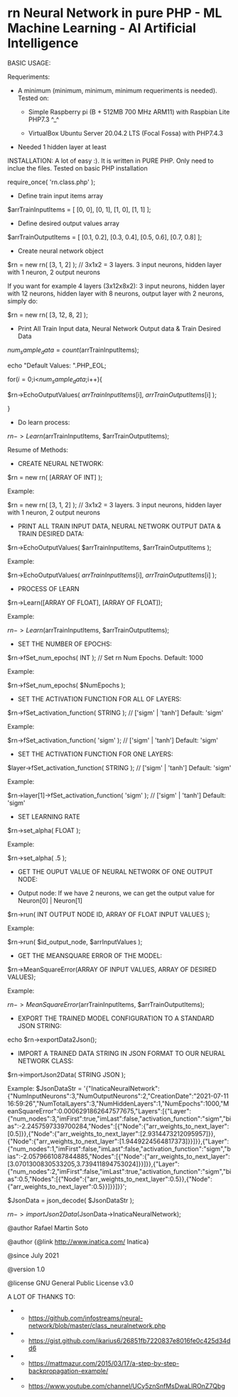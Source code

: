 # rn Neural Network in pure PHP - ML Machine Learning - AI Artificial Intelligence

BASIC USAGE:
 
 Requeriments:
 
 - A minimum (minimum, minimum, minimum requeriments is needed). Tested on:
 		
    - Simple Raspberry pi (B +	512MB	700 MHz ARM11) with Raspbian Lite PHP7.3 ^_^
 		
    - VirtualBox Ubuntu Server 20.04.2 LTS (Focal Fossa) with PHP7.4.3 
 - Needed 1 hidden layer at least
 
 
 INSTALLATION:
 A lot of easy :). It is written in PURE PHP. Only need to inclue the files. Tested on basic PHP installation
 
 require_once( 'rn.class.php' );
 
 
 - Define train input items array
 
 $arrTrainInputItems	= [
	[0, 0],
	[0, 1],
	[1, 0],
	[1, 1]
 ];
 
 
 - Define desired output values array
 
 $arrTrainOutputItems 	= [
	[0.1, 0.2],
	[0.3, 0.4],
	[0.5, 0.6],
	[0.7, 0.8]
 ];
 
 
 - Create neural network object
 
 $rn = new rn( [3, 1, 2] );  // 3x1x2 = 3 layers. 3 input neurons, hidden layer with 1 neuron, 2 output neurons
 
 If you want for example 4 layers (3x12x8x2): 3 input neurons, hidden layer with 12 neurons, hidden layer with 8 neurons, output layer with 2 neurons, simply do:
 
 $rn = new rn( [3, 12, 8, 2] );
 
 
 - Print All Train Input data, Neural Network Output data & Train Desired Data
 
 $num_sample_data = count($arrTrainInputItems);

 echo "Default Values: ".PHP_EOL;
 
 for($i=0;$i<$num_sample_data;$i++){
 
   $rn->EchoOutputValues( $arrTrainInputItems[$i], $arrTrainOutputItems[$i] );
   
 }
 
 
 - Do learn process:
 
 $rn->Learn($arrTrainInputItems, $arrTrainOutputItems);
 
 
Resume of Methods:

- CREATE NEURAL NETWORK:
 
$rn = new rn( [ARRAY OF INT] );

Example:

$rn = new rn( [3, 1, 2] );  // 3x1x2 = 3 layers. 3 input neurons, hidden layer with 1 neuron, 2 output neurons



- PRINT ALL TRAIN INPUT DATA, NEURAL NETWORK OUTPUT DATA & TRAIN DESIRED DATA:

$rn->EchoOutputValues( $arrTrainInputItems, $arrTrainOutputItems );

Example:

$rn->EchoOutputValues( $arrTrainInputItems[$i], $arrTrainOutputItems[$i] );



- PROCESS OF LEARN

$rn->Learn([ARRAY OF FLOAT], [ARRAY OF FLOAT]);

Example:

$rn->Learn($arrTrainInputItems, $arrTrainOutputItems);



- SET THE NUMBER OF EPOCHS:

$rn->fSet_num_epochs( INT ); // Set rn Num Epochs. Default: 1000

Example:

$rn->fSet_num_epochs( $NumEpochs );



- SET THE ACTIVATION FUNCTION FOR ALL OF LAYERS:

$rn->fSet_activation_function( STRING ); // ['sigm' | 'tanh'] Default: 'sigm'

Example:

$rn->fSet_activation_function( 'sigm' ); // ['sigm' | 'tanh'] Default: 'sigm'



- SET THE ACTIVATION FUNCTION FOR ONE LAYERS:

$layer->fSet_activation_function( STRING ); // ['sigm' | 'tanh'] Default: 'sigm'

Example:

$rn->layer[1]->fSet_activation_function( 'sigm' ); // ['sigm' | 'tanh'] Default: 'sigm'


- SET LEARNING RATE

$rn->set_alpha( FLOAT );

Example:

$rn->set_alpha( .5 );



- GET THE OUPUT VALUE OF NEURAL NETWORK OF ONE OUTPUT NODE:

- Output node: If we have 2 neurons, we can get the output value for Neuron[0] | Neuron[1]

$rn->run( INT OUTPUT NODE ID, ARRAY OF FLOAT INPUT VALUES );

Example:

$rn->run( $id_output_node, $arrInputValues );


- GET THE MEANSQUARE ERROR OF THE MODEL:

$rn->MeanSquareError(ARRAY OF INPUT VALUES, ARRAY OF DESIRED VALUES);

Example:

$rn->MeanSquareError($arrTrainInputItems, $arrTrainOutputItems);


- EXPORT THE TRAINED MODEL CONFIGURATION TO A STANDARD JSON STRING:

echo $rn->exportData2Json();


- IMPORT A TRAINED DATA STRING IN JSON FORMAT TO OUR NEURAL NETWORK CLASS:

$rn->importJson2Data( STRING JSON );

Example:
$JsonDataStr = '{"InaticaNeuralNetwork":{"NumInputNeurons":3,"NumOutputNeurons":2,"CreationDate":"2021-07-11 16:59:26","NumTotalLayers":3,"NumHiddenLayers":1,"NumEpochs":1000,"MeanSquareError":0.0006291862647577675,"Layers":[{"Layer":{"num_nodes":3,"imFirst":true,"imLast":false,"activation_function":"sigm","bias":-2.2457597339700284,"Nodes":[{"Node":{"arr_weights_to_next_layer":[0.5]}},{"Node":{"arr_weights_to_next_layer":[2.9314473212095957]}},{"Node":{"arr_weights_to_next_layer":[1.9449224564817373]}}]}},{"Layer":{"num_nodes":1,"imFirst":false,"imLast":false,"activation_function":"sigm","bias":-2.0579661087844885,"Nodes":[{"Node":{"arr_weights_to_next_layer":[3.0701300830533205,3.739411894753024]}}]}},{"Layer":{"num_nodes":2,"imFirst":false,"imLast":true,"activation_function":"sigm","bias":0.5,"Nodes":[{"Node":{"arr_weights_to_next_layer":0.5}},{"Node":{"arr_weights_to_next_layer":0.5}}]}}]}}';

$JsonData = json_decode( $JsonDataStr );

$rn->importJson2Data($JsonData->InaticaNeuralNetwork);
 
 
 @author Rafael Martin Soto
 
 @author {@link http://www.inatica.com/ Inatica}
 
 @since July 2021
 
 @version 1.0
 
 @license GNU General Public License v3.0
 
 
 A LOT OF THANKS TO:
 
 *  - https://github.com/infostreams/neural-network/blob/master/class_neuralnetwork.php
 *  - https://gist.github.com/ikarius6/26851fb7220837e8016fe0c425d34dd6
 *  - https://mattmazur.com/2015/03/17/a-step-by-step-backpropagation-example/
 *  - https://www.youtube.com/channel/UCy5znSnfMsDwaLlROnZ7Qbg
